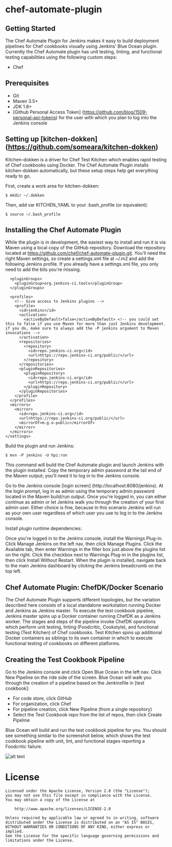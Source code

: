 # chef-automate-plugin

## Getting Started

The Chef Automate Plugin for Jenkins makes it easy to build deployment pipelines for Chef cookbooks visually using Jenkins' Blue Ocean plugin. Currently the Chef Automate plugin has unit testing, linting, and functional testing capabilities using the following custom steps:
- Chef  

## Prerequisites

- Git
- Maven 3.5+
- JDK 1.8+
- [Github Personal Access Token] (https://github.com/blog/1509-personal-api-tokens) for the user with which you plan to log into the Jenkins console

## Setting up [kitchen-dokken] (https://github.com/someara/kitchen-dokken)

Kitchen-dokken is a driver for Chef Test Kitchen which enables rapid testing of Chef cookbooks using Docker. The Chef Automate Plugin installs kitchen-dokken automatically, but these setup steps help get everything ready to go.

First, create a work area for kitchen-dokken: 

```$ mkdir ~/.dokken```

Then, add var KITCHEN_YAML to your .bash_profile (or equivalent):

```$ echo "export KITCHEN_YAML=.kitchen.yml" >> ~/.bash_profile
$ source ~/.bash_profile
```

## Installing the Chef Automate Plugin

While the plugin is in development, the easiest way to install and run it is via Maven using a local copy of the GitHub repository. Download the repository located at https://github.com/chef/chef-automate-plugin.git. You'll need the right Maven settings, so create a settings.xml file at ~/.m2 and add the following Jenkins profile. If you already have a settings.xml file, you only need to add the bits you're missing.

```<settings>
  <pluginGroups>
    <pluginGroup>org.jenkins-ci.tools</pluginGroup>
  </pluginGroups>

  <profiles>
    <!-- Give access to Jenkins plugins -->
    <profile>
      <id>jenkins</id>
      <activation>
        <activeByDefault>false</activeByDefault> <!-- you could set this to false if you use Maven for more than just Jenkins development. if you do, make sure to always add the -P jenkins argument to Maven invocations -->
      </activation>
      <repositories>
        <repository>
          <id>repo.jenkins-ci.org</id>
          <url>https://repo.jenkins-ci.org/public/</url>
        </repository>
      </repositories>
      <pluginRepositories>
        <pluginRepository>
          <id>repo.jenkins-ci.org</id>
          <url>https://repo.jenkins-ci.org/public/</url>
        </pluginRepository>
      </pluginRepositories>
    </profile>
  </profiles>
  <mirrors>
    <mirror>
      <id>repo.jenkins-ci.org</id>
      <url>https://repo.jenkins-ci.org/public/</url>
      <mirrorOf>m.g.o-public</mirrorOf>
    </mirror>
  </mirrors>
</settings>
```

Build the plugin and run Jenkins:

```$ mvn -P jenkins -U hpi:run```

This command will build the Chef Automate plugin and launch Jenkins with the plugin installed. Copy the temporary admin password at the tail end of the Maven output; you'll need it to log in to the Jenkins console.

Go to the Jenkins console [login screen] (http://localhost:8080/jenkins). At the login prompt, log in as admin using the temporary admin password located in the Maven build/run output. Once you're logged in, you can either continue as admin or let Jenkins walk you through the creation of your first admin user. Either choice is fine, because in this scenario Jenkins will run as your own user regardless of which user you use to log in to the Jenkins console.

Install plugin runtime dependencies:

Once you're logged in to the Jenkins console, install the Warnings Plug-in. Click Manage Jenkins on the left nav, then click Manage Plugins. Click the Available tab, then enter Warnings in the filter box just above the plugins list on the right. Click the checkbox next to Warnings Plug-in in the plugins list, then click Install Without Restart. When the plugin is installed, navigate back to the main Jenkins dashboard by clicking the Jenkins breadcrumb on the top left.

## Chef Automate Plugin: ChefDK/Docker Scenario

The Chef Automate Plugin supports different topologies, but the variation described here consists of a local standalone workstation running Docker and Jenkins as Jenkins master. To execute the test cookbook pipeline, Jenkins master spins up a Docker container running ChefDK as a Jenkins worker. The stages and steps of the pipeline invoke ChefDK operations which perform unit testing, linting (Foodcritic, Cookstyle), and functional testing (Test Kitchen) of Chef cookbooks. Test Kitchen spins up additional Docker containers as siblings to its own container in which to execute functional testing of cookbooks on different platforms.

## Creating the Test Cookbook Pipeline

Go to the Jenkins console and click Open Blue Ocean in the left nav. Click New Pipeline on the ride side of the screen. Blue Ocean will walk you through the creation of a pipeline based on the Jenkinsfile in [test cookbook]:

- For code store, click GitHub
- For organization, click Chef
- For pipeline creation, click New Pipeline (from a single repository)
- Select the Test Cookbook repo from the list of repos, then click Create Pipeline

Blue Ocean will build and run the test cookbook pipeline for you. You should see something similar to the screenshot below, which shows the test cookbook pipeline with unit, lint, and functional stages reporting a Foodcritic failure.

![alt text](readme.png "Chef Test Cookbook Pipeline with Unit, Lint, and Functional Stages reporting Foodcritic Failure")

# License

```
Licensed under the Apache License, Version 2.0 (the "License");
you may not use this file except in compliance with the License.
You may obtain a copy of the License at

    http://www.apache.org/licenses/LICENSE-2.0

Unless required by applicable law or agreed to in writing, software
distributed under the License is distributed on an "AS IS" BASIS,
WITHOUT WARRANTIES OR CONDITIONS OF ANY KIND, either express or implied.
See the License for the specific language governing permissions and
limitations under the License.
```
